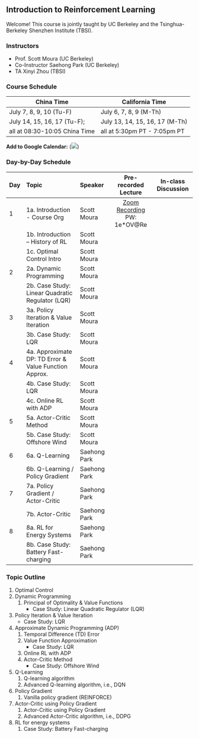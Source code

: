 ## Introduction to Reinforcement Learning

Welcome! This course is jointly taught by UC Berkeley and the Tsinghua-Berkeley Shenzhen Institute (TBSI).

### Instructors
- Prof. Scott Moura (UC Berkeley)
- Co-Instructor Saehong Park (UC Berkeley)
- TA Xinyi Zhou (TBSI)

### Course Schedule

| China Time      | California Time |
| ----------- | ----------- |
| July 7, 8, 9, 10 (Tu-F)      | July 6, 7, 8, 9 (M-Th)       |
| July 14, 15, 16, 17 (Tu-F);   | July 13, 14, 15, 16, 17 (M-Th)        |
| all at 08:30-10:05 China Time | all at 5:30pm PT - 7:05pm PT |

**Add to Google Calendar:**
(<a target="_blank" href="https://calendar.google.com/event?action=TEMPLATE&amp;tmeid=NnVtNW02MGNsMjhpbzNtY2NzMmdtMzRzaTNfMjAyMDA3MDdUMDAzMDAwWiBzY290dC5tb3VyYUBt&amp;tmsrc=scott.moura%40gmail.com&amp;scp=ALL"><img border="0" src="https://www.google.com/calendar/images/ext/gc_button1_en.gif"></a>)

### Day-by-Day Schedule

| Day         | Topic       | Speaker | Pre-recorded Lecture | In-class Discussion |
| :---        |    :----    |   :---  | :---: | :---: |
| 1  | 1a. Introduction - Course Org | Scott Moura   | [Zoom Recording](https://zoom.com.cn/rec/share/u814Do2uqXNLeKfozUzjZZxmQb_Laaa82iNK8_JZmEeig-Z1PuncW5UlR3m_LxjL) PW: 1e*OV@Re | |
|   | 1b. Introduction – History of RL  | Scott Moura   | | |
|   | 1c. Optimal Control Intro  | Scott Moura   | | |
| 2  | 2a. Dynamic Programming | Scott Moura   | | |
|   | 2b. Case Study: Linear Quadratic Regulator (LQR)  | Scott Moura   | | |
| 3  | 3a. Policy Iteration & Value Iteration | Scott Moura   | | |
|   | 3b. Case Study: LQR   | Scott Moura   | | |
| 4  | 4a. Approximate DP: TD Error & Value Function Approx. | Scott Moura   | | |
|   | 4b. Case Study: LQR   | Scott Moura   | | |
|   | 4c. Online RL with ADP | Scott Moura   | | |
| 5 | 5a. Actor-Critic Method | Scott Moura   | | |
|   | 5b. Case Study: Offshore Wind | Scott Moura   | | |
| 6 | 6a. Q-Learning | Saehong Park  | | |
|   | 6b. Q-Learning / Policy Gradient | Saehong Park   | | |
| 7 | 7a. Policy Gradient / Actor-Critic | Saehong Park  | | |
|   | 7b. Actor-Critic | Saehong Park   | | |
| 8 | 8a. RL for Energy Systems | Saehong Park  | | |
|   | 8b. Case Study: Battery Fast-charging | Saehong Park   | | |


### Topic Outline
1. Optimal Control
2. Dynamic Programming
   1. Principal of Optimality & Value Functions
      - Case Study: Linear Quadratic Regulator (LQR)
3. Policy Iteration & Value Iteration
   - Case Study: LQR
4. Approximate Dynamic Programming (ADP)
   1. Temporal Difference (TD) Error
   2. Value Function Approximation
      - Case Study: LQR
   3. Online RL with ADP
   4. Actor-Critic Method
      - Case Study: Offshore Wind
5. Q-Learning
   1. Q-learning algorithm
   2. Advanced Q-learning algorithm, i.e., DQN
6. Policy Gradient
   1. Vanilla policy gradient (REINFORCE)
7. Actor-Critic using Policy Gradient
   1. Actor-Critic using Policy Gradient
   2. Advanced Actor-Critic algorithm, i.e., DDPG
8. RL for energy systems
   1. Case Study: Battery Fast-charging
   

<!--
### Markdown

Markdown is a lightweight and easy-to-use syntax for styling your writing. It includes conventions for

```markdown
Syntax highlighted code block

# Header 1
## Header 2
### Header 3

- Bulleted
- List

1. Numbered
2. List

**Bold** and _Italic_ and `Code` text

[Link](url) and ![Image](src)
```

For more details see [GitHub Flavored Markdown](https://guides.github.com/features/mastering-markdown/).

### Jekyll Themes

Your Pages site will use the layout and styles from the Jekyll theme you have selected in your [repository settings](https://github.com/scott-moura/rl/settings). The name of this theme is saved in the Jekyll `_config.yml` configuration file.

### Support or Contact

Having trouble with Pages? Check out our [documentation](https://help.github.com/categories/github-pages-basics/) or [contact support](https://github.com/contact) and we’ll help you sort it out.
-->
